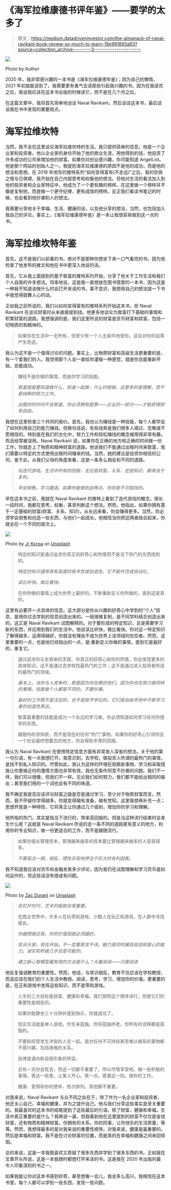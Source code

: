 # 《海军拉维康德书评年鉴》——要学的太多了

> 原文：<https://medium.datadriveninvestor.com/the-almanack-of-naval-ravikant-book-review-so-much-to-learn-19e991893a93?source=collection_archive---------3----------------------->

![](img/06a9e4e5052e87b888e939e46b02cdb6.png)

Photo by Author

2020 年，我非常感兴趣的一本书是《海军拉维康德年鉴》；因为自己的懒惰，2021 年初就能读到了。我需要更有勇气去读那些引起我兴趣的书。因为在我读完之后，我说我应该在这本书出版的时候读它，而不是在几个月之后。

在这篇文章中，我将首先简单地谈谈 Naval Ravikant，然后谈谈这本书，最后谈谈我在书中发现的重要观点。

# 海军拉维坎特

当然，我不会在这里谈论海军拉维坎特的生活。我只提供简单的信息。他是一个企业家和投资者。他以企业家的身份开始了他的商业生涯，用他得到的钱，他投资了许多成功的公司来增加他的财富。如果你对创业感兴趣，你可能知道 AngelList。他是那个网站的创始人之一。我提到海军拉维康德的原因不是他的成功，而是他的想法和思想。在 2018 年他写的推特系列“如何变得富有(不走运)”之后，我的钦佩之情与日俱增，我开始在自己内部思考和权衡他的想法。将他对生活的看法加入到他的投资者和企业家特征中，他成为了一个更有趣的榜样。在这里做一个榜样并不像是复制他，而是做一个更守纪律、更有成效的榜样。反正我们看读书笔记的时候，也会看到他抄袭别人的想法。

我需要分享他关于幸福、生活、健康的话，以及他分享的想法，当然，也包括加入我自己的评论。事实上，《海军拉维康德年鉴》是一本让我很容易做到这一点的书。

# 海军拉维坎特年鉴

首先，这不是我们以前看的书。绝对不是那种你想坐下来一口气看完的书。因为他检查了他发布的推文和他在书中更深入地说的话。

首先，它从我上面提到的基于致富的推特系列开始，分享了他关于工作生活和我们个人自我的许多想法。坦率地说，这是我一直想放在图书馆里的一本书，因为这是一种我不知道该做什么时会打开来读的书。事不宜迟，我想用自己的想法提一下书中我觉得鼓舞人心的话。

正如我之前所说的，我们以如何变得富有的推特系列开始这本书，但 Naval Ravikant 在谈论财富时从未直接提到钱。他更多地谈论为致富打下基础的事情和积累财富的道路。我想强调的是，我们这里所说的财富是货币财富和财富，包括一切物质的和精神的。

> 如果你在生活中一无所有，但至少有一个人无条件地爱你，这会对你的自尊产生奇迹。

我认为这不是一个值得讨论的问题。事实上，比物质财富和高级生活更重要的是，有一个爱我们的人。我觉得那个人会一直给你灌输一种感觉，就是你总能重新开始，总能成功。

> 赚钱不是你做的事情，而是你学习的技能。
> 
> *致富就是要知道做什么，和谁一起做，什么时候做。这更多的是理解，而不是纯粹的努力工作。*
> 
> *出租你的时间不会致富。你必须拥有股票——企业的一部分——才能获得财务自由。*

我想在这里检查三个共同的报价。首先，我也认为赚钱是一种技能，每个人都学会了如何利用自己的能力赚钱。但换句话说，有些线索是我们很多人错过、忽略或不愿相信的。特别是在我们的文化中，努力工作和轻松赚钱的概念被用得非常有趣，而且经常被误用。Naval Ravikant 说，如果你在正确的地方和正确的时间做一份工作，你就走上了物质和精神财富的道路。他说我们不能通过出租时间来致富，我们需要以特定的方式使用出租时间赚来的钱。当然，她的建议是投资你相信的公司。鉴于此，从我们父母的角度来看，这是一条多么相反和不同的道路。

> *玩迭代游戏。生活中所有的回报，无论是财富，关系，还是知识，都来自于复利。*
> 
> *学会销售。学习建造。如果你能做到这两点，你将是不可阻挡的。*

早在这本书之前，我就在 Naval Ravikant 的推特上看到了迭代游戏的概念。很长一段时间，我都在思考，权衡，甚至判断这个想法。然而，他指出，如果你拥有基于一定基础的财富(财富、关系、知识)，从长远来看，你会赚得更多。当然，你必须学会销售和创造一些东西，与他们一起成长。他相信当你把这两者结合起来，你就会在一个不同的层次上。

![](img/1155debdc2abc6a2fa039519ccd56945.png)

Photo by [Jr Korpa](https://unsplash.com/@korpa?utm_source=medium&utm_medium=referral) on [Unsplash](https://unsplash.com?utm_source=medium&utm_medium=referral)

> 特定的知识是通过追求你真正的好奇心和热情而不是当下热门的东西找到的。
> 
> *特定的知识通常具有高度的技术性或创造性。它不能外包或自动化。*
> 
> *读比听快。做比看快。*
> 
> 在你所做的事情上成为世界上最好的。不断重新定义你所做的，直到这是真的。

这里有必要开一点具体的信息。这大部分是你从兴趣和好奇心中学到的“个人”信息，是用你过去学到的信息创造出来的。一般很难复制，是不同学科结合创造出来的。这正是 Naval Ravikant 试图解释的。对于要形成的特定知识，总是需要学习新的东西，并应用到我们的生活中。他说读比听快，做比看快。你对这一特定知识了解得越多，运用得越好，你就没有理由不成为世界上该领域的佼佼者。然而，这里重要的一点，也是他已经指出的一点，是:重新定义你做的事情，直到它是最好的，重复它。

> 通过追求你与生俱来的天赋、你真正的好奇心和你的热情，你会发现更多的具体知识。这不是通过去学校找最热门的工作；这不是通过进入投资者所说的最热门的领域。
> 
> *基本上，当你与人竞争时，那是因为你在模仿他们。因为你也在努力做同样的事情。但是每个人都是不同的。不要抄袭。*
> 
> *最好的工作既不是注定的，也不是授予学位的。它们是自由市场中不断学习者的创造性表达。*
> 
> 致富最重要的技能是成为一个永远的学习者。你必须知道如何学习任何你想学的东西。
> 
> 跟随你的求知欲，而不是现在的任何“热门”事物。如果你的好奇心引领你去一个社会最终想要去的地方，你会得到丰厚的回报。

我认为 Naval Ravikant 在使用特定信息方面有非常发人深省的想法。关于他的第一句引语，有一点我想打开。我意识到，去学校，做投资人所谓的最热门的事情，是找不到私人知识的。尽管如此，我认为这样的环境在观察新事物、学习和采取措施让你更接近你的激情方面也非常有效。我也无条件同意不抄袭的问题。我们不一样，我们可以很像，但我们不一样。无论我们如何努力，我们都不能给出相同的输出；甚至我们用的一个词也会有不同的味道。

我不确定我是否应该评论财富之路是否是通过学习，至少对于物质财富而言。然而，我不怀疑你学得越多，你就变得越有准备，越有觉知。这里我想再补充一点；思想开放是一种特性，它将真正让你通过几个级别，增加你的学习和理解。

他所指的热门，其实是指当下流行的，带来高回报的。但是当这种流行结束时会发生什么呢？这就是 Naval Ravikant 所说的走一条不同的道路更有意义的地方，利用你的专业知识，做一份更适合的工作，而不是跟随流行。

> 如果你擅长管理资本，管理越来越多的资本要比管理越来越多的人容易得多。
> 
> *不要孤注一掷。相反，理性乐观地押注于巨大的有利因素。*

我不知道我应该对货币和金融发表多少评论，因为我仍在试图理解和学习货币是如何运作的，但这些话没有错或有问题。

![](img/8196d548204233e84f7ef6895ec0867a.png)

Photo by [Zac Durant](https://unsplash.com/@zacdurant?utm_source=medium&utm_medium=referral) on [Unsplash](https://unsplash.com?utm_source=medium&utm_medium=referral)

> *在杠杆时代，艺术的极致非常重要。*
> 
> 在商业世界中，许多人在玩零和游戏，少数人在玩正和游戏，在人群中寻找彼此。
> 
> *你越想接近我，你的价值观就必须越好。*
> 
> *告诉大家。现在开始。不一定要直言不讳。魅力是同时展现自信和爱心的能力。诚实和积极几乎总是可能的。*
> 
> *建立新心智模型最有效的方法是什么？大量阅读——只需阅读*

他反复强调教育的重要性。然而，他说，与常识相反，教育不仅应该在学校教授，而且应该在我们的个人生活中教授。阅读，思考，学习，增加你的价值。更重要的是，在正和游戏中发挥这些知识，而不是零和游戏。

> 人生的三大目标是财富、健康和幸福。我们按照这个顺序进行，但是它们的重要性是相反的。
> 
> 如果你能静坐三十分钟并感到快乐，你就成功了。
> 
> 现实生活就是单人游戏。你生来孤独。你将孤独终老。你所有的诠释都是孤独的。
> 
> 不要和经常发生冲突的人在一起。我对任何不可持续甚至难以维系的事物都不感兴趣，包括艰难的关系。
> 
> 自律是通向新自我形象的桥梁。
> 
> 总有一天你会死去，而这一切都不重要了。所以尽情享受吧。做一些积极的事情。表达一些爱。让某人开心。笑一点。感激这一刻。做你的工作。
> 
> 健康、爱情和你的使命，依次排列。其他都不重要。

对我来说，Naval Ravikant 与众不同之处在于，除了作为一名企业家和投资者，他还关心自己、幸福和健康，并为之提升自己。他与我们分享这些事实是至关重要的。我最喜欢的这本书的结尾提到了这些最后的引语。除了财富、健康和幸福，生活中真正重要的是什么？我再说一遍，但我看到他在这里提到的财富不仅仅是金钱财富，还有物质和精神财富。你拥有的关系，你的同事，让你快乐的生活质量，等等。然而，我想得最多的是对我来说的重要性顺序。对我来说，健康是最重要的。然后是幸福和财富。我不是在讨论财富的位置，而是真的在幸福和健康之间来回徘徊。

总的来说，这是一本我既喜欢又质疑了很多东西并学到了很多东西的书。正如我在文章开头所说，这是一本我随时都想打开来读的书。这是我在 2020 年出版的最令人印象深刻的书之一。

如果我能让你对这本书感到好奇，甚至想看一会儿，我会多么高兴。我相信在这本书里，每个人都可以学到一些东西，发现一些问题。